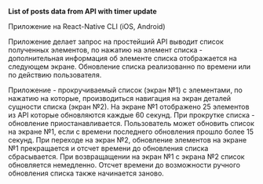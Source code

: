 **List of posts data from API with timer update**

Приложение на React-Native CLI (iOS, Android)

Приложение делает запрос на простейший API выводит список полученных элементов, по нажатию на элемент списка - дополнительная информация об элементе списка отображается на следующем экране. Обновление списка реализованно по времени или по действию пользователя.

Приложение - прокручиваемый список (экран №1) с элементами, по нажатию на которые, производиться навигация на экран деталей сущности списка (экран №2). На экране №1 отображено 25 элементов из API которые обновляются каждые 60 секунд. При прокрутке списка - обновление приостанавливается. Пользователь может обновить список на экране №1, если с времени последнего обновления прошло более 15 секунд. При переходе на экран №2, обновление элементов на экране №1 прекращается и отсчет времени до обновления списка сбрасывается. При возвращащении на экран №1 с экрана №2 список обновляется немедленно. Отсчет времени до возможности ручного обновления списка также начинается заново.
